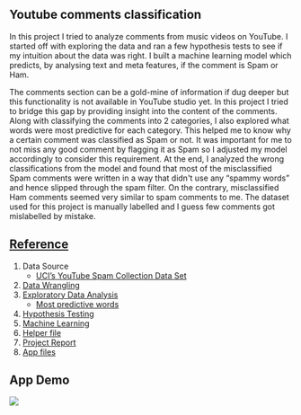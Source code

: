 ## Youtube comments classification
In this project I tried to analyze comments from music videos on YouTube. I started off with exploring the data and ran a few hypothesis tests to see if my intuition about the data was right. I built a machine learning model which  predicts, by analysing text and meta features, if the comment is Spam or Ham. 

The comments section can be a gold-mine of information if dug deeper but this functionality is not available in YouTube studio yet. In this project I tried to bridge this gap by providing insight into the content of the comments. Along with classifying the comments into 2 categories, I also explored what words were most predictive for each category. This helped me to know why a certain comment was classified as Spam or not.  It was important for me to not miss any good comment by flagging it as Spam so I adjusted my model accordingly to consider this requirement. At the end, I analyzed the wrong classifications from the model and found that most of the misclassified Spam comments were written in a way that didn't use any “spammy words” and hence slipped through the spam filter. On the contrary, misclassified Ham comments seemed very similar to spam comments to me. The dataset used for this project is manually labelled and I guess few comments  got mislabelled by mistake. 


## [Reference](#table-of-contents)
1. Data Source 
   - [UCI’s YouTube Spam Collection Data Set](http://archive.ics.uci.edu/ml/datasets/YouTube+Spam+Collection#)  
2. [Data Wrangling](https://github.com/Preeti24/Youtube-comments/blob/master/Feature%20Engineering.ipynb)
3. [Exploratory Data Analysis](https://github.com/Preeti24/Youtube-comments/blob/master/Exploratory%20Data%20Analysis.ipynb)
   - [Most predictive words](https://github.com/Preeti24/Youtube-comments/blob/master/Most%20Predictive%20Words.ipynb)
3. [Hypothesis Testing](https://github.com/Preeti24/Youtube-comments/blob/master/Hypothesis%20Testing.ipynb)
4. [Machine Learning](https://github.com/Preeti24/Youtube-comments/blob/master/Machine%20Learning.ipynb)
5. [Helper file](https://github.com/Preeti24/Youtube-comments/blob/master/Helper.py)
6. [Project Report](https://github.com/Preeti24/Youtube-comments/blob/master/Reports/Capstone%202-%20Final%20Report.pdf)
7. [App files](https://github.com/Preeti24/Youtube-comments/tree/master/App)

## App Demo

![](Demo.gif)
